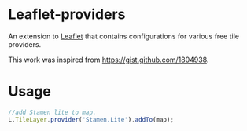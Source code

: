 Leaflet-providers
=================
An extension to [Leaflet](http://leafletjs.com/) that contains configurations for various free tile providers.

This work was inspired from <https://gist.github.com/1804938>.

# Usage
```Javascript
//add Stamen lite to map.
L.TileLayer.provider('Stamen.Lite').addTo(map);
```